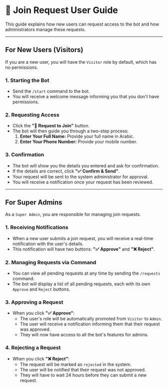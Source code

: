# 📝 Join Request User Guide

This guide explains how new users can request access to the bot and how administrators manage these requests.

---

## For New Users (Visitors)

If you are a new user, you will have the `Visitor` role by default, which has no permissions.

### 1. Starting the Bot

- Send the `/start` command to the bot.
- You will receive a welcome message informing you that you don't have permissions.

### 2. Requesting Access

- Click the **"🔐 Request to Join"** button.
- The bot will then guide you through a two-step process:
  1.  **Enter Your Full Name:** Provide your full name in Arabic.
  2.  **Enter Your Phone Number:** Provide your mobile number.

### 3. Confirmation

- The bot will show you the details you entered and ask for confirmation.
- If the details are correct, click **"✅ Confirm & Send"**.
- Your request will be sent to the system administrator for approval.
- You will receive a notification once your request has been reviewed.

---

## For Super Admins

As a `Super Admin`, you are responsible for managing join requests.

### 1. Receiving Notifications

- When a new user submits a join request, you will receive a real-time notification with the user's details.
- This notification will have two buttons: **"✅ Approve"** and **"❌ Reject"**.

### 2. Managing Requests via Command

- You can view all pending requests at any time by sending the `/requests` command.
- The bot will display a list of all pending requests, each with its own `Approve` and `Reject` buttons.

### 3. Approving a Request

- When you click **"✅ Approve"**:
  - The user's role will be automatically promoted from `Visitor` to `Admin`.
  - The user will receive a notification informing them that their request was approved.
  - They will now have access to all the bot's features for admins.

### 4. Rejecting a Request

- When you click **"❌ Reject"**:
  - The request will be marked as `rejected` in the system.
  - The user will be notified that their request was not approved.
  - They will have to wait 24 hours before they can submit a new request.
